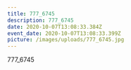 ```yaml
---
title: 777_6745
description: 777_6745
date: 2020-10-07T13:08:33.384Z
event_date: 2020-10-07T13:08:33.399Z
picture: /images/uploads/777_6745.jpg
---
```

777_6745